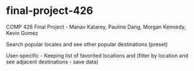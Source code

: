 # final-project-426
COMP 426 Final Project - Manav Katarey, Pauline Dang, Morgan Kennedy, Kevin Gomez


Search popular locales and see other popular destinations (preset)

User-specific - Keeping list of favorited locations and (filter by location and see adjacent destinations - save data)
